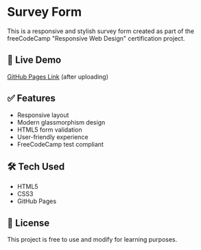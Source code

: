 # Survey Form

This is a responsive and stylish survey form created as part of the freeCodeCamp "Responsive Web Design" certification project.

## 🔗 Live Demo
[GitHub Pages Link](https://mahmoud083.github.io/survey-form/) (after uploading)

## ✅ Features
- Responsive layout
- Modern glassmorphism design
- HTML5 form validation
- User-friendly experience
- FreeCodeCamp test compliant

## 🛠 Tech Used
- HTML5
- CSS3
- GitHub Pages

## 📄 License
This project is free to use and modify for learning purposes.
